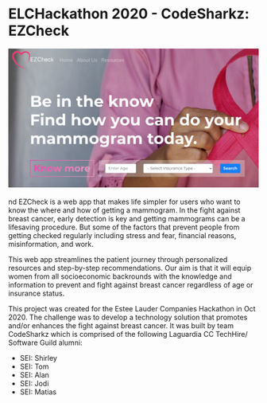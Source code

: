 # ELCHackathon 2020 - CodeSharkz: EZCheck 
![EZCheck Landing Page](/team-project/public/ezcheck3.png)<br/><br/>
nd
EZCheck is a web app that makes life simpler for users who want to know the where and how of getting a mammogram. In the fight against breast cancer, early detection is key and getting mammograms can be a lifesaving procedure. But some of the factors that prevent people from getting checked regularly including stress and fear, financial reasons, misinformation, and work.<br/>

This web app streamlines the patient journey through personalized resources and step-by-step recommendations. Our aim is that it will equip women from all socioeconomic backrounds with the knowledge and information to prevent and fight against breast cancer regardless of age or insurance status.

This project was created for the Estee Lauder Companies Hackathon in Oct 2020. The challenge was to develop a technology solution that promotes and/or enhances the fight against breast cancer. It was built by team CodeSharkz which is comprised of the following Laguardia CC TechHire/ Software Guild alumni:

* SEI: Shirley
* SEI: Tom
* SEI: Alan
* SEI: Jodi
* SEI: Matias

